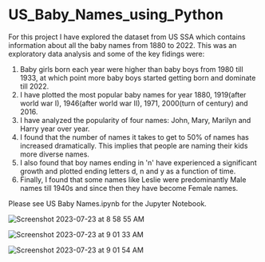 # US_Baby_Names_using_Python

For this project I have explored the dataset from US SSA which contains information about all the baby names from 1880 to 2022. This was an exploratory data analysis and some of the key fidings were:

1) Baby girls born each year were higher than baby boys from 1980 till 1933, at which point more baby boys started getting born and dominate till 2022.
2) I have plotted the most popular baby names for year 1880, 1919(after world war I), 1946(after world war II), 1971, 2000(turn of century) and 2016.
3) I have analyzed the popularity of four names: John, Mary, Marilyn and Harry year over year.
4) I found that the number of names it takes to get to 50% of names has increased dramatically. This implies that people are naming their kids more diverse names.
5) I also found that boy names ending in 'n' have experienced a significant growth and plotted ending letters d, n and y as a function of time.
6) Finally, I found that some names like Leslie were predominantly Male names till 1940s and since then they have become Female names.

Please see US Baby Names.ipynb for the Jupyter Notebook.

![Screenshot 2023-07-23 at 8 58 55 AM](https://github.com/mayank8893/US_Baby_Names_using_Python/assets/69361645/30846cd8-3290-49be-969f-5574691d3674)

![Screenshot 2023-07-23 at 9 01 33 AM](https://github.com/mayank8893/US_Baby_Names_using_Python/assets/69361645/02401d59-a361-4083-bed3-87b5fd9caebd)

![Screenshot 2023-07-23 at 9 01 54 AM](https://github.com/mayank8893/US_Baby_Names_using_Python/assets/69361645/d8f72326-967d-464c-b024-e7c3e4292d14)
